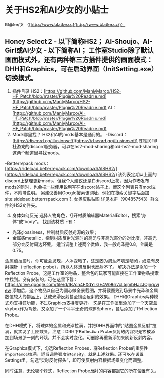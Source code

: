 # 关于HS2和AI少女的小贴士 
Bl@ke/文
（[http://www.blatke.cc](http://www.blatke.cc/)）

Honey Select 2 - 以下简称HS2；
AI-Shoujo、AI-Girl或AI少女 - 以下简称AI；
工作室Studio除了默认画面模式外，还有两种第三方插件提供的画面模式：DHH和Graphics，可在启动界面（InitSetting.exe）切换模式。
-----

1. 插件目录
HS2：[https://github.com/ManlyMarco/HS2-HF_Patch/blob/master/Plugin%20Readme.md](https://github.com/ManlyMarco/HS2-HF_Patch/blob/master/Plugin%20Readme.md)
AI：[https://github.com/ManlyMarco/AI-HF_Patch/blob/master/Plugin%20Readme.md](https://github.com/ManlyMarco/AI-HF_Patch/blob/master/Plugin%20Readme.md) 
2. Mods哪里找？
HS2和AI的mods基本是通用的。
-Discord：[https://discord.gg/illusionsoft](https://discord.gg/illusionsoft)
	这是民间I社游戏的discord服务器，可以在hs2-mod-sharing和old-hs2-mod-sharing这两个频道里寻找mods。

-Betterrepack mods：[https://sideload.betterrepack.com/download/AISHS2/](https://sideload.betterrepack.com/download/AISHS2/) 
	该列表定期从上面的discord上整理更新mods，但我个人建议还是在discord上找，因为作者发布mods的同时，也会把一些使用说明写在discord帖子上，而这个列表只有mod文件，不附带说明。
	另建议善用Google搜索该网址，例如在搜索关键字后面加site:sideload.betterrepack.com 
3. 女奥皮肤贴图
详见本群（904857543）群文件的HS2文件夹。

4. 身体如何反光
选择人物角色，打开材质编辑器MaterialEditor，搜索“身体”或“body”。
找到该材质下有：
- 光泽glossiness，控制材质反射光源的效果；
- 金属感metallic，控制材质反射光源时的高光与非高光部分的对比度，非高光部分会反射周边环境。
适当调整上述两个数值，我一般光泽是0.8，金属是0.75。

金属值拉高时，你可能会发现，人体变暗了。这是因为周边环境是暗的，或没有反射探针（reflection probe），所以人体想反射也反射不了。
解决办法是添加一个Reflection Probe，这是工作室的物品，整合包的玩家可能直接在工作室物品搜索中找到。没有安装的，可在这里下载：https://drive.google.com/file/d/1B7cn4FXdYTGE4W96rVcL5jmbHJ3JOjnq/view 
添加后，这个物品以自己为圆心做全景截图，并将截图贴到场景中光泽和金属数值较大的物品上，达成光滑反射甚至镜面反射的效果。
DHH和Graphics两种模式均支持其功能，不过Graphics支持度更好。
这是在工作室里添加了一个天空盒skybox作为背景，又添加了一个平平无奇的球体Sphere，最后添加了Reflection Probe。

在DHH模式下，将球体的金属和光泽拉满，并把DHH界面中的“贴图金属反射”拉满，就实现了上图效果。注意：DHH下Reflection Probe反射的内容只是它被添加到场景那一刻的环境，并不会实时变化。可删除再重新添加来刷新反射内容。

在Graphics模式下，勾选Reflection Probes，将Reflection Probe的重要性importance拉满，适当调整强度intensity，就是上述效果。还可以在设置Settings里，勾选“实时反射探头”，即可使反射内容根据场景变化而调整。

同时注意，无论哪个模式，Reflection Probe反射的内容都跟它的所在位置有关。

